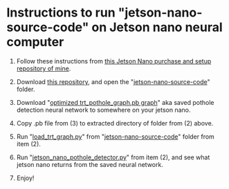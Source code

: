 
# Instructions to run "jetson-nano-source-code" on Jetson nano neural computer

1. Follow these instructions from [this Jetson Nano purchase and setup repository of mine](https://github.com/JordanMicahBennett/live_ai_object-detection-on-tiny-jetson-neural-nano-computer).

2. Download [this repository](https://github.com/JordanMicahBennett/Smart-Ai-Pothole-Detector------Powered-by-Tensorflow-TensorRT-on-Google-Colab-and-or-Jetson-Nano/), and open the "[jetson-nano-source-code](https://github.com/JordanMicahBennett/Smart-Ai-Pothole-Detector------Powered-by-Tensorflow-TensorRT-on-Google-Colab-and-or-Jetson-Nano/tree/master/jetson-nano-source-code)" folder.

3. Download "[optimized trt_pothole_graph.pb graph](https://drive.google.com/file/d/1b9XgpXeWBay6GE2bnLSqlLSXDEFfUCZd/view?usp=sharing)" aka saved pothole detection neural network to somewhere on your jetson nano.

4. Copy .pb file from (3) to extracted directory of folder from (2) above.

5. Run "[load_trt_graph.py](https://github.com/JordanMicahBennett/Smart-Ai-Pothole-Detector------Powered-by-Tensorflow-TensorRT-on-Google-Colab-and-or-Jetson-Nano/blob/master/jetson-nano-source-code/load_trt_graph.py)" from "[jetson-nano-source-code](https://github.com/JordanMicahBennett/Smart-Ai-Pothole-Detector------Powered-by-Tensorflow-TensorRT-on-Google-Colab-and-or-Jetson-Nano/tree/master/jetson-nano-source-code)" folder from item (2).

6. Run "[jetson_nano_pothole_detector.py](https://github.com/JordanMicahBennett/Smart-Ai-Pothole-Detector------Powered-by-Tensorflow-TensorRT-on-Google-Colab-and-or-Jetson-Nano/blob/master/jetson-nano-source-code/jetson_nano_pothole_detector.py)" from item (2), and see what jetson nano returns from the saved neural network.

7. Enjoy!
